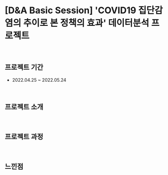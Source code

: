 # [D&A Basic Session] 'COVID19 집단감염의 추이로 본 정책의 효과' 데이터분석 프로젝트

<br>

## 프로젝트 기간
- 2022.04.25 ~ 2022.05.24

<br>

## 프로젝트 소개 

<br>

## 프로젝트 과정

<br>

## 느낀점
